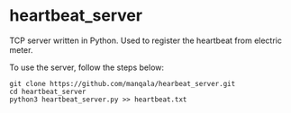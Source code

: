 # heartbeat_server
TCP server written in Python. Used to register the heartbeat from electric meter.

To use the server, follow the steps below:

```
git clone https://github.com/manqala/hearbeat_server.git
cd heartbeat_server
python3 heartbeat_server.py >> heartbeat.txt
```
